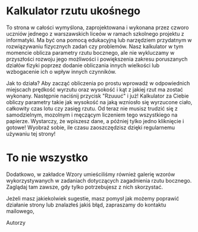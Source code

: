 # Kalkulator rzutu ukośnego
To strona w całości wymyślona, zaprojektowana i wykonana przez czworo uczniów jednego z warszawskich liceów w ramach szkolnego projektu z informatyki. Ma być ona pomocą edukacyjną lub narzędziem przydatnym w rozwiązywaniu fizycznych zadań czy problemów. Nasz kalkulator w tym momencie oblicza parametry rzutu bocznego, ale nie wykluczamy w przyszłości rozwoju jego możliwości i powiększenia zakresu poruszanych działów fizyki poprzez dodanie obliczania innych wielkości lub wzbogacenie ich o wpływ innych czynników.

Jak to działa? Aby zacząć obliczenia po prostu wprowadź w odpowiednich miejscach prędkość wyrzutu oraz wysokość i kąt z jakiej rzut ma zostać wykonany. Następnie naciśnij przycisk "Rzuuuć" i już! Kalkulator za Ciebie obliczy parametry takie jak wysokość na jaką wzniosło się wyrzucone ciało, całkowity czas lotu czy zasięg rzutu. Od teraz nie musisz trudzić się z samodzielnym, mozolnym i męczącym liczeniem tego wszystkiego na papierze. Wystarczy, że wpiszesz dane, a później tylko jedno kliknięcie i gotowe! Wyobraź sobie, ile czasu zaoszczędzisz dzięki regularnemu używaniu tej strony!

# To nie wszystko
Dodatkowo, w zakładce Wzory umieściliśmy również galerię wzorów wykorzystywanych w zadaniach dotyczących zagadnienia rzutu bocznego. Zaglądaj tam zawsze, gdy tylko potrzebujesz z nich skorzystać.

Jeżeli masz jakiekolwiek sugestie, masz pomysł jak możemy poprawić działanie strony lub znalazłeś jakiś błąd, zapraszamy do kontaktu mailowego,

Autorzy

